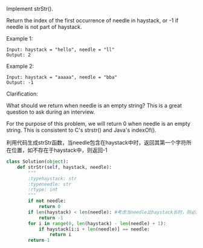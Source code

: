 Implement strStr().

Return the index of the first occurrence of needle in haystack, or -1 if needle is not part of haystack.

Example 1:
```
Input: haystack = "hello", needle = "ll"  
Output: 2  
```
Example 2:
```
Input: haystack = "aaaaa", needle = "bba"  
Output: -1  
```
Clarification:

What should we return when needle is an empty string? This is a great question to ask during an interview.

For the purpose of this problem, we will return 0 when needle is an empty string. This is consistent to C's strstr() and Java's indexOf().

利用代码生成strStr函数，当needle包含在haystack中时，返回其第一个字符所在位置，如不存在于haystack中，则返回-1


```python
class Solution(object):
    def strStr(self, haystack, needle):
        """
        :typehaystack: str
        :typeneedle: str
        :rtype: int
        """
        if not needle:
            return 0
        if len(haystack) < len(needle): #考虑当needle比haystack长时，则必定不会包含在haystack中
            return -1
        for i in range(0, len(haystack) - len(needle) + 1):
            if haystack[i:i + len(needle)] == needle:
                return i
        return-1
```
